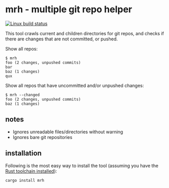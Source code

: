 # mrh - multiple git repo helper

[![Linux build status](https://travis-ci.org/tshepang/mrh.svg?branch=master)](https://travis-ci.org/tshepang/mrh)

This tool crawls current and children directories for git repos,
and checks if there are changes that are not committed, or pushed.

Show all repos:

    $ mrh
    foo (2 changes, unpushed commits)
    bar
    baz (1 changes)
    qux

Show all repos that have uncommitted and/or unpushed changes:

    $ mrh --changed
    foo (2 changes, unpushed commits)
    baz (1 changes)


## notes

- Ignores unreadable files/directories without warning
- Ignores bare git repositories


## installation

Following is the most easy way to install the tool
(assuming you have the [Rust toolchain installed][install]):

    cargo install mrh


[install]: https://www.rust-lang.org/en-US/install.html
